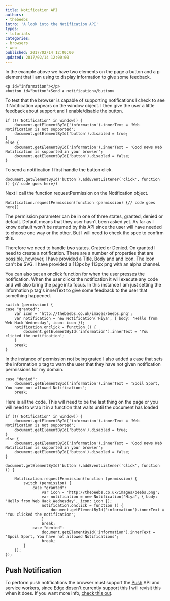 ```yaml
---
title: Notification API
authors:
- thebeebs
intro: 'A look into the Notification API'
types:
- tutorials
categories:
- browsers
- web
published: 2017/02/14 12:00:00
updated: 2017/02/14 12:00:00
---
```


In the example above we have two elements on the page a button and a p element that I am using to display information to give some feedback.

<pre><code class="language-html">&lt;p id=&quot;information&quot;&gt;&lt;/p&gt;    <br/>&lt;button id=&quot;button&quot;&gt;Send a notification&lt;/button&gt;
</code></pre>

To test that the browser is capable of supporting notifications I check to see if Notification appears on the window object. I then
give the user a little feedback about support and I enable/disable the button.

<pre><code class="language-javascript">if (!('Notification' in window)) {
    document.getElementById('information').innerText = 'Web Notification is not supported';
    document.getElementById('button').disabled = true;
}
else { 
    document.getElementById('information').innerText = 'Good news Web Notification is supported in your browser';
    document.getElementById('button').disabled = false;
}
</code></pre>

To send a notification I first handle the button click.

<pre><code class="language-javascript">document.getElementById('button').addEventListener('click', function () {// code goes here})
</code></pre> 

Next I call the function requestPermission on the Notification object.
<pre><code class="language-javascript">Notification.requestPermission(function (permission) {// code goes here})  
</code></pre> 

The permission parameter can be in one of three states, granted, denied or default. Default means that they user hasn't been asked yet. As far as I know
default won't be returned by this API since the user will have needed to choose one way or the other. But I will need to check the spec to confirm this.

Therefore we need to handle two states. Grated or Denied. On granted I need to create a notification. There are a number of 
properties that are possible, however, I have provided a Title, Body and and Icon. The Icon can't be SVG. I have provided a 113px by 113px png with
an alpha channel. 

You can also set an onclick function for when the user presses the notification. When the user clicks the notification it will execute 
any code and will also bring the page into focus. In this instance I am just setting the information p tag's innerText to give some 
feedback to the user that something happened.

<pre><code class="language-javascript">switch (permission) {                    
case "granted":
    var icon = 'http://thebeebs.co.uk/images/beebs.png';
    var notification = new Notification('Hiya', { body: 'Hello from Web Hack Wednesday', icon: icon });
    notification.onclick = function () {
        document.getElementById('information').innerText = 'You clicked the notification';
    }
    break;
}
</code></pre> 

In the instance of permission not being grated I also added a case that sets the information p tag to warn the user that they have
not given notification permissions for my domain.

<pre><code class="language-javascript">case "denied":
    document.getElementById('information').innerText = 'Spoil Sport, You have not allowed Notifications';
    break; 
</code></pre> 

Here is all the code. This will need to be the last thing on the page or you will need to 
wrap it in a function that waits until the document has loaded

<pre><code class="language-javascript">if (!('Notification' in window)) {
    document.getElementById('information').innerText = 'Web Notification is not supported';
    document.getElementById('button').disabled = true;
}
else { 
    document.getElementById('information').innerText = 'Good news Web Notification is supported in your browser';
    document.getElementById('button').disabled = false;
}

document.getElementById('button').addEventListener('click', function () {       

    Notification.requestPermission(function (permission) {
        switch (permission) {                    
            case "granted":
                var icon = 'http://thebeebs.co.uk/images/beebs.png';
                var notification = new Notification('Hiya', { body: 'Hello from Web Hack Wednesday', icon: icon });
                notification.onclick = function () {
                    document.getElementById('information').innerText = 'You clicked the notification';
                }
                break;
            case "denied":
                document.getElementById('information').innerText = 'Spoil Sport, You have not allowed Notifications';
                break;
        }  
    });
});
</code></pre> 

## Push Notification

To perform push notifications the browser must support the [Push](https://developer.microsoft.com/en-us/microsoft-edge/platform/status/pushapi/) API and service workers, 
since Edge dosen't currently support this I will revisit this when it does. If you want more info, [check this out](https://developers.google.com/web/updates/2015/03/push-notifications-on-the-open-web).